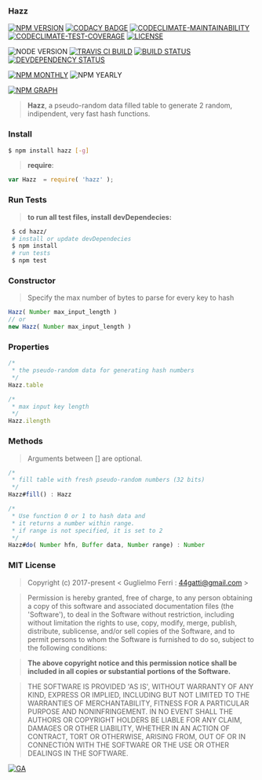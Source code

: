 ### Hazz

[![NPM VERSION](http://img.shields.io/npm/v/hazz.svg?style=flat)](https://www.npmjs.org/package/hazz)
[![CODACY BADGE](https://img.shields.io/codacy/b18ed7d95b0a4707a0ff7b88b30d3def.svg?style=flat)](https://www.codacy.com/public/44gatti/hazz)
[![CODECLIMATE-MAINTAINABILITY](https://api.codeclimate.com/v1/badges/a129985d70057037c35b/maintainability)](https://codeclimate.com/github/rootslab/hazz/maintainability)
[![CODECLIMATE-TEST-COVERAGE](https://api.codeclimate.com/v1/badges/a129985d70057037c35b/test_coverage)](https://codeclimate.com/github/rootslab/hazz/test_coverage)
[![LICENSE](http://img.shields.io/badge/license-MIT-blue.svg?style=flat)](https://github.com/rootslab/hazz#mit-license)

![NODE VERSION](https://img.shields.io/node/v/hazz.svg)
[![TRAVIS CI BUILD](http://img.shields.io/travis/rootslab/hazz.svg?style=flat)](http://travis-ci.org/rootslab/hazz)
[![BUILD STATUS](http://img.shields.io/david/rootslab/hazz.svg?style=flat)](https://david-dm.org/rootslab/hazz)
[![DEVDEPENDENCY STATUS](http://img.shields.io/david/dev/rootslab/hazz.svg?style=flat)](https://david-dm.org/rootslab/hazz#info=devDependencies)

[![NPM MONTHLY](http://img.shields.io/npm/dm/hazz.svg?style=flat)](http://npm-stat.com/charts.html?package=hazz)
![NPM YEARLY](https://img.shields.io/npm/dy/hazz.svg)

[![NPM GRAPH](https://nodei.co/npm/hazz.png?downloads=true&downloadRank=true&stars=true)](https://nodei.co/npm/hazz/)

> __Hazz__, a pseudo-random data filled table to generate 2 random, indipendent, very fast hash functions.


### Install

```bash
$ npm install hazz [-g]
```

> __require__:

```javascript
var Hazz  = require( 'hazz' );
```
### Run Tests

> __to run all test files, install devDependecies:__

```bash
 $ cd hazz/
 # install or update devDependecies
 $ npm install 
 # run tests
 $ npm test
```


### Constructor

> Specify the max number of bytes to parse for every key to hash

```javascript
Hazz( Number max_input_length )
// or
new Hazz( Number max_input_length )
```

###  Properties


```javascript
/*
 * the pseudo-random data for generating hash numbers 
 */
Hazz.table

/*
 * max input key length  
 */
Hazz.ilength
```

### Methods

> Arguments between [] are optional.

```javascript
/*
 * fill table with fresh pseudo-random numbers (32 bits)
 */
Hazz#fill() : Hazz

/*
 * Use function 0 or 1 to hash data and
 * it returns a number within range.
 * if range is not specified, it is set to 2 
 */
Hazz#do( Number hfn, Buffer data, Number range) : Number


```

### MIT License

> Copyright (c) 2017-present &lt; Guglielmo Ferri : 44gatti@gmail.com &gt;

> Permission is hereby granted, free of charge, to any person obtaining
> a copy of this software and associated documentation files (the
> 'Software'), to deal in the Software without restriction, including
> without limitation the rights to use, copy, modify, merge, publish,
> distribute, sublicense, and/or sell copies of the Software, and to
> permit persons to whom the Software is furnished to do so, subject to
> the following conditions:

> __The above copyright notice and this permission notice shall be
> included in all copies or substantial portions of the Software.__

> THE SOFTWARE IS PROVIDED 'AS IS', WITHOUT WARRANTY OF ANY KIND,
> EXPRESS OR IMPLIED, INCLUDING BUT NOT LIMITED TO THE WARRANTIES OF
> MERCHANTABILITY, FITNESS FOR A PARTICULAR PURPOSE AND NONINFRINGEMENT.
> IN NO EVENT SHALL THE AUTHORS OR COPYRIGHT HOLDERS BE LIABLE FOR ANY
> CLAIM, DAMAGES OR OTHER LIABILITY, WHETHER IN AN ACTION OF CONTRACT,
> TORT OR OTHERWISE, ARISING FROM, OUT OF OR IN CONNECTION WITH THE
> SOFTWARE OR THE USE OR OTHER DEALINGS IN THE SOFTWARE.

[![GA](https://ga-beacon.appspot.com/UA-53998692-1/hazz/Readme?pixel)](https://github.com/igrigorik/ga-beacon)
